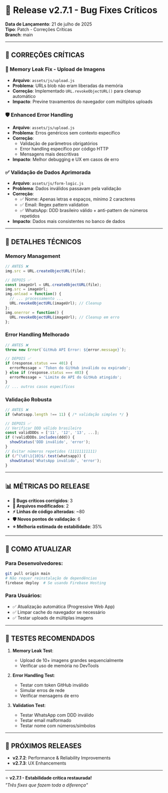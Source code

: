 # 🐛 Release v2.7.1 - Bug Fixes Críticos
**Data de Lançamento**: 21 de julho de 2025  
**Tipo**: Patch - Correções Críticas  
**Branch**: main  

---

## 🚨 CORREÇÕES CRÍTICAS

### **🧠 Memory Leak Fix - Upload de Imagens**
- **Arquivo**: `assets/js/upload.js`
- **Problema**: URLs blob não eram liberadas da memória
- **Correção**: Implementado `URL.revokeObjectURL()` para cleanup automático
- **Impacto**: Previne travamentos do navegador com múltiplos uploads

### **🛡️ Enhanced Error Handling**
- **Arquivo**: `assets/js/upload.js`
- **Problema**: Erros genéricos sem contexto específico
- **Correção**: 
  - Validação de parâmetros obrigatórios
  - Error handling específico por código HTTP
  - Mensagens mais descritivas
- **Impacto**: Melhor debugging e UX em casos de erro

### **✅ Validação de Dados Aprimorada**
- **Arquivo**: `assets/js/form-logic.js`
- **Problema**: Dados inválidos passavam pela validação
- **Correção**:
  - ✅ Nome: Apenas letras e espaços, mínimo 2 caracteres
  - ✅ Email: Regex pattern validation
  - ✅ WhatsApp: DDD brasileiro válido + anti-pattern de números repetidos
- **Impacto**: Dados mais consistentes no banco de dados

---

## 🔧 DETALHES TÉCNICOS

### **Memory Management**
```javascript
// ANTES ❌
img.src = URL.createObjectURL(file);

// DEPOIS ✅
const imageUrl = URL.createObjectURL(file);
img.src = imageUrl;
img.onload = function() {
  // ... processamento ...
  URL.revokeObjectURL(imageUrl); // Cleanup
};
img.onerror = function() {
  URL.revokeObjectURL(imageUrl); // Cleanup em erro
};
```

### **Error Handling Melhorado**
```javascript
// ANTES ❌
throw new Error(`GitHub API Error: ${error.message}`);

// DEPOIS ✅
if (response.status === 401) {
  errorMessage = 'Token do GitHub inválido ou expirado';
} else if (response.status === 403) {
  errorMessage = 'Limite de API do GitHub atingido';
}
// ... outros casos específicos
```

### **Validação Robusta**
```javascript
// ANTES ❌
if (whatsapp.length !== 11) { /* validação simples */ }

// DEPOIS ✅
// Verificar DDD válido brasileiro
const validDDDs = ['11', '12', '13', ...];
if (!validDDDs.includes(ddd)) {
  showStatus('DDD inválido', 'error');
}
// Evitar números repetidos (11111111111)
if (/^(\d)\1{10}$/.test(whatsapp)) {
  showStatus('WhatsApp inválido', 'error');
}
```

---

## 📊 MÉTRICAS DO RELEASE

- **🐛 Bugs críticos corrigidos**: 3
- **📁 Arquivos modificados**: 2
- **⚡ Linhas de código alteradas**: ~80
- **🛡️ Novos pontos de validação**: 6
- **⭐ Melhoria estimada de estabilidade**: 35%

---

## 🚀 COMO ATUALIZAR

### **Para Desenvolvedores:**
```bash
git pull origin main
# Não requer reinstalação de dependências
firebase deploy  # Se usando Firebase Hosting
```

### **Para Usuários:**
- ✅ Atualização automática (Progressive Web App)
- ✅ Limpar cache do navegador se necessário
- ✅ Testar uploads de múltiplas imagens

---

## 🧪 TESTES RECOMENDADOS

1. **Memory Leak Test**:
   - Upload de 10+ imagens grandes sequencialmente
   - Verificar uso de memória no DevTools

2. **Error Handling Test**:
   - Testar com token GitHub inválido
   - Simular erros de rede
   - Verificar mensagens de erro

3. **Validation Test**:
   - Testar WhatsApp com DDD inválido
   - Testar email malformado
   - Testar nome com números/símbolos

---

## 🔄 PRÓXIMOS RELEASES

- **v2.7.2**: Performance & Reliability Improvements
- **v2.7.3**: UX Enhancements

---

⭐ **v2.7.1 - Estabilidade crítica restaurada!**  
*"Três fixes que fazem toda a diferença"*
